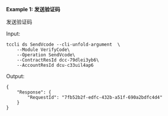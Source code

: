**Example 1: 发送验证码**

发送验证码

Input: 

```
tccli ds SendVcode --cli-unfold-argument  \
    --Module VerifyCode\
    --Operation SendVcode\
    --ContractResId dcc-79dlei3yb6\
    --AccountResId dcu-c33uil4ap6
```

Output: 
```
{
    "Response": {
        "RequestId": "7fb52b2f-edfc-432b-a51f-690a2bdfc4d4"
    }
}
```

